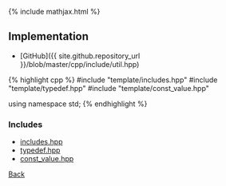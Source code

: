 {% include mathjax.html %}



## Implementation

- [GitHub]({{ site.github.repository_url }}/blob/master/cpp/include/util.hpp)

{% highlight cpp %}
#include "template/includes.hpp"
#include "template/typedef.hpp"
#include "template/const_value.hpp"

using namespace std;
{% endhighlight %}

### Includes

- [includes.hpp](template/includes)
- [typedef.hpp](template/typedef)
- [const_value.hpp](template/const_value)

[Back](..)

